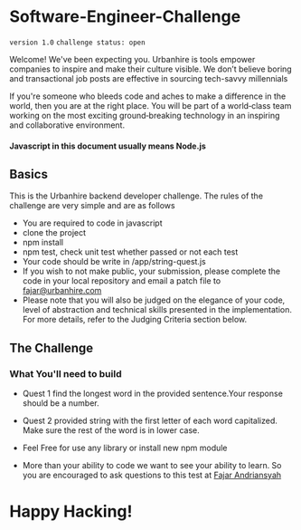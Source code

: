 # Software-Engineer-Challenge

`version 1.0`
`challenge status: open`

Welcome! We've been expecting you. Urbanhire is tools empower companies to inspire and make their culture visible. We don’t believe boring and transactional job posts are effective in sourcing tech-savvy millennials

If you're someone who bleeds code and aches to make a difference in the world, then you are at the right place. You will be part of a world‑class team working on the most exciting ground‑breaking technology in an inspiring and collaborative environment.

#### Javascript in this document usually means Node.js

## Basics

This is the Urbanhire backend developer challenge. The rules of the challenge are very simple and are as follows

* You are required to code in javascript
* clone the project
* npm install
* npm test, check unit test whether passed or not each test
* Your code should be write in /app/string-quest.js
* If you wish to not make public, your submission, please complete the code in your local repository and email a patch file to [fajar@urbanhire.com](mailto:fajar@urbanhire.com)
* Please note that you will also be judged on the elegance of your code, level of abstraction and technical skills presented in the implementation. For more details, refer to the Judging Criteria section below.

## The Challenge 
### What You'll need to build
* Quest 1 find the longest word in the provided sentence.Your response should be a number.
* Quest 2  provided string with the first letter of each word capitalized. Make sure the rest of the word is in lower case.
* Feel Free for use any library or install new npm module

* More than your ability to code we want to see your ability to learn. So you are encouraged to ask questions to this test at [Fajar Andriansyah](mailto:fajar@urbanhire.com)


# Happy Hacking!
